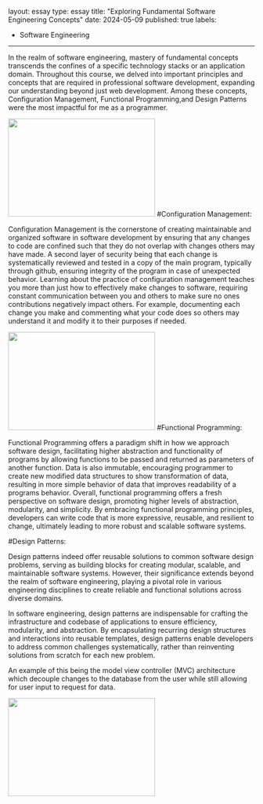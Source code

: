 layout: essay
type: essay
title: "Exploring Fundamental Software Engineering Concepts"
date: 2024-05-09
published: true
labels:
  - Software Engineering
---

In the realm of software engineering, mastery of fundamental concepts transcends the confines of a specific technology stacks or an application domain. Throughout this course, we delved into important principles and concepts that are required in professional software development, expanding our understanding beyond just web development. Among these concepts, Configuration Management, Functional Programming,and Design Patterns were the most impactful for me as a programmer.

<img src = "https://www.springboard.com/blog/wp-content/uploads/2022/09/software-engineers-role.jpg" width=300 height=200>
#Configuration Management:

Configuration Management is the cornerstone of creating maintainable and organized software in software development by ensuring that any changes to code are confined such that they do not overlap with changes others may have made. A second layer of security being that each change is systematically reviewed and tested in a copy of the main program, typically through github, ensuring integrity of the program in case of unexpected behavior. Learning about the practice of configuration management teaches you more than just how to effectively make changes to software, requiring constant communication between you and others to make sure no ones contributions negatively impact others. For example, documenting each change you make and commenting what your code does so others may understand it and modify it to their purposes if needed. 

<img src = "https://www.shakebugs.com/wp-content/uploads/2022/05/Benefits-of-teamwork-and-collaboration-for-software-development-teams.png" width=300 height=200>
#Functional Programming:

Functional Programming offers a paradigm shift in how we approach software design, facilitating higher abstraction and functionality of programs by allowing functions to be passed and returned as parameters of another function. Data is also immutable, encouraging programmer to create new modified data structures to show transformation of data, resulting in more simple behavior of data that improves readability of a programs behavior. Overall, functional programming offers a fresh perspective on software design, promoting higher levels of abstraction, modularity, and simplicity. By embracing functional programming principles, developers can write code that is more expressive, reusable, and resilient to change, ultimately leading to more robust and scalable software systems.

#Design Patterns:

Design patterns indeed offer reusable solutions to common software design problems, serving as building blocks for creating modular, scalable, and maintainable software systems. However, their significance extends beyond the realm of software engineering, playing a pivotal role in various engineering disciplines to create reliable and functional solutions across diverse domains.

In software engineering, design patterns are indispensable for crafting the infrastructure and codebase of applications to ensure efficiency, modularity, and abstraction. By encapsulating recurring design structures and interactions into reusable templates, design patterns enable developers to address common challenges systematically, rather than reinventing solutions from scratch for each new problem.

An example of this being the model view controller (MVC) architecture which decouple changes to the database from the user while still allowing for user input to request for data. 

<img src = "https://www.ionos.co.uk/digitalguide/fileadmin/DigitalGuide/Schaubilder/applying-design-patterns.png" width=300 height=200>
